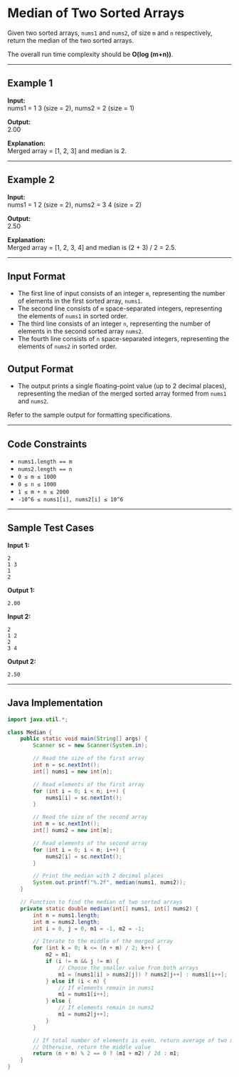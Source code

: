 # Median of Two Sorted Arrays

Given two sorted arrays, `nums1` and `nums2`, of size `m` and `n` respectively, return the median of the two sorted arrays.

The overall run time complexity should be **O(log (m+n))**.

---

## Example 1

**Input:**  
nums1 = 1 3 (size = 2), nums2 = 2 (size = 1)

**Output:**  
2.00

**Explanation:**  
Merged array = [1, 2, 3] and median is 2.

---

## Example 2

**Input:**  
nums1 = 1 2 (size = 2), nums2 = 3 4 (size = 2)

**Output:**  
2.50

**Explanation:**  
Merged array = [1, 2, 3, 4] and median is (2 + 3) / 2 = 2.5.

---

## Input Format

- The first line of input consists of an integer `m`, representing the number of elements in the first sorted array, `nums1`.
- The second line consists of `m` space-separated integers, representing the elements of `nums1` in sorted order.
- The third line consists of an integer `n`, representing the number of elements in the second sorted array `nums2`.
- The fourth line consists of `n` space-separated integers, representing the elements of `nums2` in sorted order.

## Output Format

- The output prints a single floating-point value (up to 2 decimal places), representing the median of the merged sorted array formed from `nums1` and `nums2`.

Refer to the sample output for formatting specifications.

---

## Code Constraints

- `nums1.length == m`
- `nums2.length == n`
- `0 ≤ m ≤ 1000`
- `0 ≤ n ≤ 1000`
- `1 ≤ m + n ≤ 2000`
- `-10^6 ≤ nums1[i], nums2[i] ≤ 10^6`

---

## Sample Test Cases

**Input 1:**
```
2
1 3
1
2
```
**Output 1:**
```
2.00
```

**Input 2:**
```
2
1 2
2
3 4
```
**Output 2:**
```
2.50
```

---

## Java Implementation

```java
import java.util.*;

class Median {
    public static void main(String[] args) {
        Scanner sc = new Scanner(System.in);

        // Read the size of the first array
        int n = sc.nextInt();
        int[] nums1 = new int[n];

        // Read elements of the first array
        for (int i = 0; i < n; i++) {
            nums1[i] = sc.nextInt();
        }

        // Read the size of the second array
        int m = sc.nextInt();
        int[] nums2 = new int[m];

        // Read elements of the second array
        for (int i = 0; i < m; i++) {
            nums2[i] = sc.nextInt();
        }

        // Print the median with 2 decimal places
        System.out.printf("%.2f", median(nums1, nums2));
    }

    // Function to find the median of two sorted arrays
    private static double median(int[] nums1, int[] nums2) {
        int n = nums1.length;
        int m = nums2.length;
        int i = 0, j = 0, m1 = -1, m2 = -1;

        // Iterate to the middle of the merged array
        for (int k = 0; k <= (n + m) / 2; k++) {
            m2 = m1;
            if (i != n && j != m) {
                // Choose the smaller value from both arrays
                m1 = (nums1[i] > nums2[j]) ? nums2[j++] : nums1[i++];
            } else if (i < n) {
                // If elements remain in nums1
                m1 = nums1[i++];
            } else {
                // If elements remain in nums2
                m1 = nums2[j++];
            }
        }

        // If total number of elements is even, return average of two middle values
        // Otherwise, return the middle value
        return (n + m) % 2 == 0 ? (m1 + m2) / 2d : m1;
    }
}
```